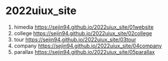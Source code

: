 # 2022uiux_site
1. himedia https://sejin94.github.io/2022uiux_site/01website
2. college https://sejin94.github.io/2022uiux_site/02college
3. tour https://sejin94.github.io/2022uiux_site/03tour
4. company https://sejin94.github.io/2022uiux_site/04company
6. parallax https://sejin94.github.io/2022uiux_site/05parallax
